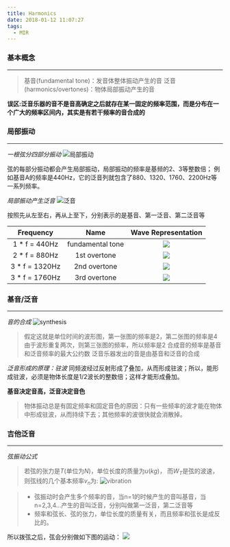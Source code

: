 ```yaml
---
title: Harmonics
date: 2018-01-12 11:07:27
tags: 
  - MIR
---
```

### 基本概念
---

> 基音(fundamental tone)：发音体整体振动产生的音
> 泛音(harmonics/overtones)：物体局部振动产生的音

**误区:泛音乐器的音不是音高确定之后就存在某一固定的频率范围，而是分布在一个广大的频率区间内，其实是有若干频率的音合成的**

<!--more-->

### 局部振动
---

*一根弦分四部分振动*
![局部振动](http://p2fe5tghw.bkt.clouddn.com/harmonic/Standing_wave.gif)

弦的每部分振动都会产生局部振动，局部振动的频率是基频的2、3等整数倍；
例如基音A的频率是440Hz，它的泛音列就包含了880、1320、1760、2200Hz等一系列频率。

*局部振动产生泛音*
![泛音](http://p2fe5tghw.bkt.clouddn.com/harmonic/Standing_waves_on_a_string.gif)

按照先从左至右，再从上至下，分别表示的是基音、第一泛音、第二泛音等

| Frequency      | Name             | Wave Representation                                            |
| :------------: | :--------------: | :------------------------------------------------------:       |
| 1 * f = 440Hz  | fundamental tone | ![](http://p2fe5tghw.bkt.clouddn.com/harmonic/fundamental.gif) |
| 2 * f = 880Hz  | 1st overtone     | ![](http://p2fe5tghw.bkt.clouddn.com/harmonic/1stovertone.gif) |
| 3 * f = 1320Hz | 2nd overtone     | ![](http://p2fe5tghw.bkt.clouddn.com/harmonic/2ndovertone.gif) |
| 3 * f = 1760Hz | 3rd overtone     | ![](http://p2fe5tghw.bkt.clouddn.com/harmonic/3rdovertone.gif) |

### 基音/泛音
---

*音的合成*
![synthesis](http://p2fe5tghw.bkt.clouddn.com/harmonic/synthesis.jpg)
> 假定这就是单位时间的波形图，第一张图的频率是2，第二张图的频率是4
> 由于波形重复两次，则第三张图的频率，所以频率是2
> 合成音的频率是基音和泛音频率的最大公约数
> 泛音乐器发出的音是由基音和泛音的合成

*泛音形成的原理：驻波*
同频波经过反射形成了叠加，从而形成驻波；所以，能形成驻波，必须是物体长度是1/2波长的整数倍；这样才能形成叠加。

**基音决定音高，泛音决定音色**
> 物体振动总是有固定频率和固定音色的原因：只有一些频率的波才能在物体中形成驻波，从而持续下去；其他频率的波很快就会消散掉。

### 吉他泛音
---
*弦振动公式*
> 若弦的张力是$T$(单位为$N$)，单位长度的质量为$u(kg)$，
> 而$W_{T}$是弦的波速，则弦线的几个基本频率$v_{n}$为:
> ![vibration](http://p2fe5tghw.bkt.clouddn.com/harmonic/vibration.png)

> - 弦振动时会产生多个频率的音，当n=1的时候产生的音叫基音，当n=2,3,4...产生的音叫泛音，分别叫做第一泛音，第二泛音等
> - 频率和弦长、弦的张力，单位长度的质量有关，而且频率和弦长是成反比的。

所以拨弦之后，弦会分别做如下图的运动：
![](http://p2fe5tghw.bkt.clouddn.com/harmonic/Moodswingerscale.svg)
